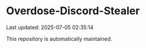 # Overdose-Discord-Stealer

Last updated: 2025-07-05 02:35:14

This repository is automatically maintained.
